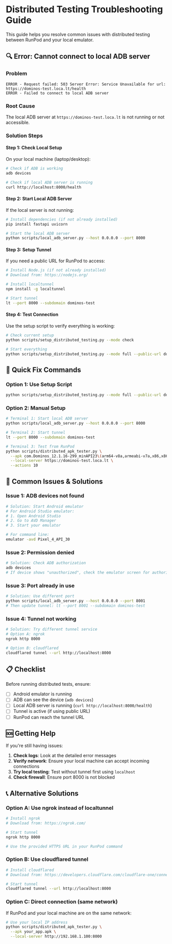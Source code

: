 # Distributed Testing Troubleshooting Guide

This guide helps you resolve common issues with distributed testing between RunPod and your local emulator.

## 🔍 **Error: Cannot connect to local ADB server**

### **Problem**
```
ERROR - Request failed: 503 Server Error: Service Unavailable for url: https://dominos-test.loca.lt/health
ERROR - Failed to connect to local ADB server
```

### **Root Cause**
The local ADB server at `https://dominos-test.loca.lt` is not running or not accessible.

### **Solution Steps**

#### **Step 1: Check Local Setup**
On your local machine (laptop/desktop):

```bash
# Check if ADB is working
adb devices

# Check if local ADB server is running
curl http://localhost:8000/health
```

#### **Step 2: Start Local ADB Server**
If the local server is not running:

```bash
# Install dependencies (if not already installed)
pip install fastapi uvicorn

# Start the local ADB server
python scripts/local_adb_server.py --host 0.0.0.0 --port 8000
```

#### **Step 3: Setup Tunnel**
If you need a public URL for RunPod to access:

```bash
# Install Node.js (if not already installed)
# Download from: https://nodejs.org/

# Install localtunnel
npm install -g localtunnel

# Start tunnel
lt --port 8000 --subdomain dominos-test
```

#### **Step 4: Test Connection**
Use the setup script to verify everything is working:

```bash
# Check current setup
python scripts/setup_distributed_testing.py --mode check

# Start everything
python scripts/setup_distributed_testing.py --mode full --public-url dominos-test.loca.lt
```

## 🚀 **Quick Fix Commands**

### **Option 1: Use Setup Script**
```bash
python scripts/setup_distributed_testing.py --mode full --public-url dominos-test.loca.lt
```

### **Option 2: Manual Setup**
```bash
# Terminal 1: Start local ADB server
python scripts/local_adb_server.py --host 0.0.0.0 --port 8000

# Terminal 2: Start tunnel
lt --port 8000 --subdomain dominos-test

# Terminal 3: Test from RunPod
python scripts/distributed_apk_tester.py \
  --apk com.Dominos_12.1.16-299_minAPI23\(arm64-v8a,armeabi-v7a,x86,x86_64\)\(nodpi\)_apkmirror.com.apk \
  --local-server https://dominos-test.loca.lt \
  --actions 10
```

## 🔧 **Common Issues & Solutions**

### **Issue 1: ADB devices not found**
```bash
# Solution: Start Android emulator
# For Android Studio emulator:
# 1. Open Android Studio
# 2. Go to AVD Manager
# 3. Start your emulator

# For command line:
emulator -avd Pixel_4_API_30
```

### **Issue 2: Permission denied**
```bash
# Solution: Check ADB authorization
adb devices
# If device shows "unauthorized", check the emulator screen for authorization prompt
```

### **Issue 3: Port already in use**
```bash
# Solution: Use different port
python scripts/local_adb_server.py --host 0.0.0.0 --port 8001
# Then update tunnel: lt --port 8001 --subdomain dominos-test
```

### **Issue 4: Tunnel not working**
```bash
# Solution: Try different tunnel service
# Option A: ngrok
ngrok http 8000

# Option B: cloudflared
cloudflared tunnel --url http://localhost:8000
```

## 📋 **Checklist**

Before running distributed tests, ensure:

- [ ] Android emulator is running
- [ ] ADB can see the device (`adb devices`)
- [ ] Local ADB server is running (`curl http://localhost:8000/health`)
- [ ] Tunnel is active (if using public URL)
- [ ] RunPod can reach the tunnel URL

## 🆘 **Getting Help**

If you're still having issues:

1. **Check logs**: Look at the detailed error messages
2. **Verify network**: Ensure your local machine can accept incoming connections
3. **Try local testing**: Test without tunnel first using `localhost`
4. **Check firewall**: Ensure port 8000 is not blocked

## 📞 **Alternative Solutions**

### **Option A: Use ngrok instead of localtunnel**
```bash
# Install ngrok
# Download from: https://ngrok.com/

# Start tunnel
ngrok http 8000

# Use the provided HTTPS URL in your RunPod command
```

### **Option B: Use cloudflared tunnel**
```bash
# Install cloudflared
# Download from: https://developers.cloudflare.com/cloudflare-one/connections/connect-apps/install-and-setup/installation/

# Start tunnel
cloudflared tunnel --url http://localhost:8000
```

### **Option C: Direct connection (same network)**
If RunPod and your local machine are on the same network:
```bash
# Use your local IP address
python scripts/distributed_apk_tester.py \
  --apk your_app.apk \
  --local-server http://192.168.1.100:8000
```
